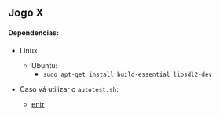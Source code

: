 ## Jogo X

#### Dependencias:
- Linux
  - Ubuntu:
    - `sudo apt-get install build-essential libsdl2-dev`

- Caso vá utilizar o `autotest.sh`:
  - [entr](http://entrproject.org/)
